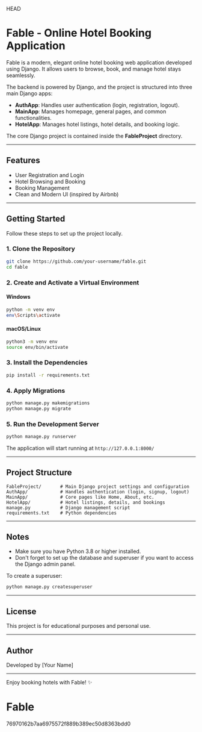 HEAD
# Fable - Online Hotel Booking Application

Fable is a modern, elegant online hotel booking web application developed using Django. It allows users to browse, book, and manage hotel stays seamlessly.

The backend is powered by Django, and the project is structured into three main Django apps:
- **AuthApp**: Handles user authentication (login, registration, logout).
- **MainApp**: Manages homepage, general pages, and common functionalities.
- **HotelApp**: Manages hotel listings, hotel details, and booking logic.

The core Django project is contained inside the **FableProject** directory.

---

## Features
- User Registration and Login
- Hotel Browsing and Booking
- Booking Management
- Clean and Modern UI (inspired by Airbnb)

---

## Getting Started

Follow these steps to set up the project locally.

### 1. Clone the Repository
```bash
git clone https://github.com/your-username/fable.git
cd fable
```

### 2. Create and Activate a Virtual Environment

#### Windows
```bash
python -m venv env
env\Scripts\activate
```

#### macOS/Linux
```bash
python3 -m venv env
source env/bin/activate
```

### 3. Install the Dependencies
```bash
pip install -r requirements.txt
```

### 4. Apply Migrations
```bash
python manage.py makemigrations
python manage.py migrate
```

### 5. Run the Development Server
```bash
python manage.py runserver
```

The application will start running at `http://127.0.0.1:8000/`

---

## Project Structure
```
FableProject/       # Main Django project settings and configuration
AuthApp/            # Handles authentication (login, signup, logout)
MainApp/            # Core pages like Home, About, etc.
HotelApp/           # Hotel listings, details, and bookings
manage.py           # Django management script
requirements.txt    # Python dependencies
```

---

## Notes
- Make sure you have Python 3.8 or higher installed.
- Don't forget to set up the database and superuser if you want to access the Django admin panel.

To create a superuser:
```bash
python manage.py createsuperuser
```

---

## License
This project is for educational purposes and personal use.

---

## Author
Developed by [Your Name]

---

Enjoy booking hotels with Fable! ✨


# Fable
76970162b7aa6975572f889b389ec50d8363bdd0
